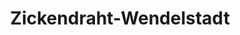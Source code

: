---
title: "Zickendraht-Wendelstadt"
url: /dannenberg-elbe/zickendraht-wendelstadt/
shop: Schmuck
---